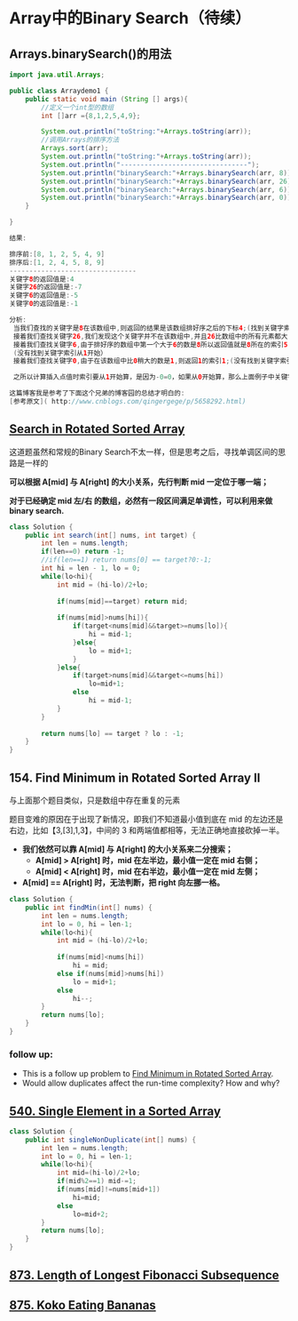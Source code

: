 # Array中的Binary Search（待续）

## Arrays.binarySearch\(\)的用法

```java
import java.util.Arrays;

public class Arraydemo1 {
    public static void main (String [] args){
        //定义一个int型的数组
        int []arr ={8,1,2,5,4,9};

        System.out.println("toString:"+Arrays.toString(arr));
        //调用Arrays的排序方法
        Arrays.sort(arr);
        System.out.println("toString:"+Arrays.toString(arr));
        System.out.println("--------------------------------");
        System.out.println("binarySearch:"+Arrays.binarySearch(arr, 8));//4
        System.out.println("binarySearch:"+Arrays.binarySearch(arr, 26));//-7
        System.out.println("binarySearch:"+Arrays.binarySearch(arr, 6));//-5
        System.out.println("binarySearch:"+Arrays.binarySearch(arr, 0));//-1
    }

}

结果:

排序前:[8, 1, 2, 5, 4, 9]
排序后:[1, 2, 4, 5, 8, 9]
--------------------------------
关键字8的返回值是:4
关键字26的返回值是:-7
关键字6的返回值是:-5
关键字0的返回值是:-1

分析:
 当我们查找的关键字是8在该数组中,则返回的结果是该数组排好序之后的下标4;(找到关键字索引从0开始)
 接着我们查找关键字26,我们发现这个关键字并不在该数组中,并且26比数组中的所有元素都大,所以返回值是数组length+1,也就是6+1=7;  (没有找到关键字索引从1开始）
 接着我们查找关键字6,由于排好序的数组中第一个大于6的数是8所以返回值就是8所在的索引5;
 (没有找到关键字索引从1开始）
 接着我们查找关键字0,由于在该数组中比0稍大的数是1,则返回1的索引1;(没有找到关键字索引从1开始）

 之所以计算插入点值时索引要从1开始算，是因为-0=0，如果从0开始算，那么上面例子中关键字2和关键字4的返回值就一样了。

这篇博客我是参考了下面这个兄弟的博客园的总结才明白的:
[参考原文]( http://www.cnblogs.com/qingergege/p/5658292.html)
```

## [Search in Rotated Sorted Array](https://leetcode.com/problems/search-in-rotated-sorted-array/)

这道题虽然和常规的Binary Search不太一样，但是思考之后，寻找单调区间的思路是一样的

**可以根据 A\[mid\] 与 A\[right\] 的大小关系，先行判断 mid 一定位于哪一端；**

**对于已经确定 mid 左/右 的数组，必然有一段区间满足单调性，可以利用来做 binary search.**

```java
class Solution {
    public int search(int[] nums, int target) {
        int len = nums.length;
        if(len==0) return -1;
        //if(len==1) return nums[0] == target?0:-1;
        int hi = len - 1, lo = 0;
        while(lo<hi){
            int mid = (hi-lo)/2+lo;
            
            if(nums[mid]==target) return mid;
            
            if(nums[mid]>nums[hi]){
                if(target<nums[mid]&&target>=nums[lo]){
                    hi = mid-1;
                }else{
                    lo = mid+1;
                }
            }else{
                if(target>nums[mid]&&target<=nums[hi])
                    lo=mid+1;
                else
                    hi = mid-1;
            }
        }
        
        return nums[lo] == target ? lo : -1;
    }
}
```

## 154. Find Minimum in Rotated Sorted Array II

与上面那个题目类似，只是数组中存在重复的元素

题目变难的原因在于出现了新情况，即我们不知道最小值到底在 mid 的左边还是右边，比如【3,\[3\],1,3】，中间的 3 和两端值都相等，无法正确地直接砍掉一半。

* **我们依然可以靠 A\[mid\] 与 A\[right\] 的大小关系来二分搜索；**
  * **A\[mid\] &gt; A\[right\] 时，mid 在左半边，最小值一定在 mid 右侧；**
  * **A\[mid\] &lt; A\[right\] 时，mid 在右半边，最小值一定在 mid 左侧；**
* **A\[mid\] == A\[right\] 时，无法判断，把 right 向左挪一格。**

```java
class Solution {
    public int findMin(int[] nums) {
        int len = nums.length;
        int lo = 0, hi = len-1;
        while(lo<hi){
            int mid = (hi-lo)/2+lo;
            
            if(nums[mid]<nums[hi])
                hi = mid;
            else if(nums[mid]>nums[hi])
                lo = mid+1;
            else
                hi--;
        }
        return nums[lo];
    }
}
```

### follow up:

* This is a follow up problem to [Find Minimum in Rotated Sorted Array](https://leetcode.com/problems/find-minimum-in-rotated-sorted-array/description/).
* Would allow duplicates affect the run-time complexity? How and why?

## [540. Single Element in a Sorted Array](https://leetcode.com/problems/single-element-in-a-sorted-array/description/)

```java
class Solution {
    public int singleNonDuplicate(int[] nums) {
        int len = nums.length;
        int lo = 0, hi = len-1;
        while(lo<hi){
            int mid=(hi-lo)/2+lo;
            if(mid%2==1) mid-=1;
            if(nums[mid]!=nums[mid+1])
                hi=mid;
            else
                lo=mid+2;
        }
        return nums[lo];
    }
}
```

## [873. Length of Longest Fibonacci Subsequence](https://leetcode.com/problems/length-of-longest-fibonacci-subsequence/description/)

## [875. Koko Eating Bananas](https://leetcode.com/problems/koko-eating-bananas/description/)

